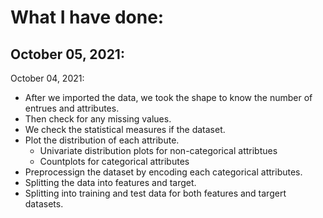 # What I have done:

October 05, 2021:
-

October 04, 2021:
- After we imported the data, we took the shape to know the number of entrues and attributes.
- Then check for any missing values.
- We check the statistical measures if the dataset.
- Plot the distribution of each attribute. 
  - Univariate distribution plots for non-categorical attribtues
  - Countplots for categorical attributes
- Preprocessign the dataset by encoding each categorical attributes.
- Splitting the data into features and target.
- Splitting into training and test data for both features and targert datasets.
